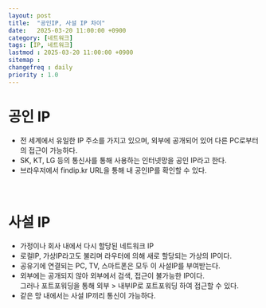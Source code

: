 ```yaml
---
layout: post
title:  "공인IP, 사설 IP 차이"
date:   2025-03-20 11:00:00 +0900
category: [네트워크]
tags: [IP, 네트워크]
lastmod : 2025-03-20 11:00:00 +0900
sitemap :
changefreq : daily
priority : 1.0
---
```





# 공인 IP
* 전 세계에서 유일한 IP 주소를 가지고 있으며, 외부에 공개되어 있어 다른 PC로부터의 접근이 가능하다.<br/>
* SK, KT, LG 등의 통신사를 통해 사용하는 인터넷망을 공인 IP라고 한다.<br/>
* 브라우저에서 findip.kr URL을 통해 내 공인IP를 확인할 수 있다.<br/>
  <br/><br/>

# 사설 IP
* 가정이나 회사 내에서 다시 할당된 네트워크 IP<br/>
* 로컬IP, 가상IP라고도 불리며 라우터에 의해 새로 할당되는 가상의 IP이다.<br/>
* 공유기에 연결되는 PC, TV, 스마트폰은 모두 이 사설IP를 부여받는다.<br/>
* 외부에는 공개되지 않아 외부에서 검색, 접근이 불가능한 IP이다.<br/>
  그러나 포트포워딩을 통해 외부 > 내부IP로 포트포워딩 하여 접근할 수 있다.<br/>
* 같은 망 내에서는 사설 IP끼리 통신이 가능하다.<br/>

